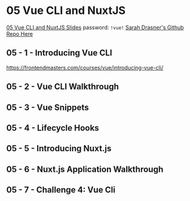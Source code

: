 # 05 Vue CLI and NuxtJS

[05 Vue CLI and NuxtJS Slides](http://slides.com/sdrasner/intro-to-vue-5?token=5zRhIuNg#/)
password: `!vue!`
[Sarah Drasner's Github Repo Here](https://github.com/sdras/intro-to-vue)

## 05 - 1 - Introducing Vue CLI
https://frontendmasters.com/courses/vue/introducing-vue-cli/


## 05 - 2 - Vue CLI Walkthrough
## 05 - 3 - Vue Snippets
## 05 - 4 - Lifecycle Hooks
## 05 - 5 - Introducing Nuxt.js
## 05 - 6 - Nuxt.js Application Walkthrough
## 05 - 7 - Challenge 4: Vue Cli
